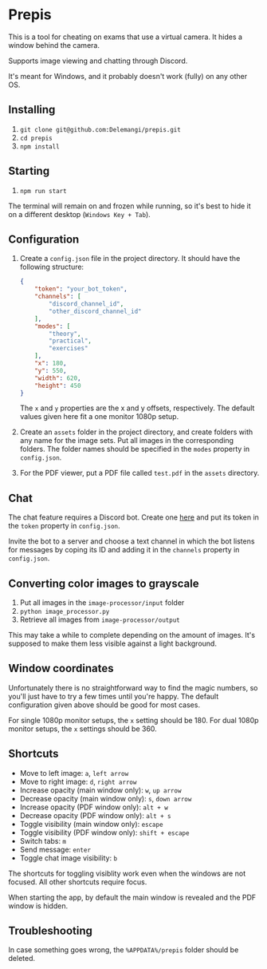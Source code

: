 # Prepis

This is a tool for cheating on exams that use a virtual camera. It hides a window behind the camera.

Supports image viewing and chatting through Discord.

It's meant for Windows, and it probably doesn't work (fully) on any other OS.

## Installing

1. `git clone git@github.com:Delemangi/prepis.git`
2. `cd prepis`
3. `npm install`

## Starting

1. `npm run start`

The terminal will remain on and frozen while running, so it's best to hide it on a different desktop (`Windows Key + Tab`).

## Configuration

1. Create a `config.json` file in the project directory. It should have the following structure:

    ```json
    {
        "token": "your_bot_token",
        "channels": [
            "discord_channel_id",
            "other_discord_channel_id"
        ],
        "modes": [
            "theory",
            "practical",
            "exercises"
        ],
        "x": 180,
        "y": 550,
        "width": 620,
        "height": 450
    }
    ```

    The `x` and `y` properties are the x and y offsets, respectively. The default values given here fit a one monitor 1080p setup.

2. Create an `assets` folder in the project directory, and create folders with any name for the image sets. Put all images in the corresponding folders. The folder names should be specified in the `modes` property in `config.json`.

3. For the PDF viewer, put a PDF file called `test.pdf` in the `assets` directory.

## Chat

The chat feature requires a Discord bot. Create one [here](https://discord.com/developers/applications) and put its token in the `token` property in `config.json`.

Invite the bot to a server and choose a text channel in which the bot listens for messages by coping its ID and adding it in the `channels` property in `config.json`.

## Converting color images to grayscale

1. Put all images in the `image-processor/input` folder
2. `python image_processor.py`
3. Retrieve all images from `image-processor/output`

This may take a while to complete depending on the amount of images. It's supposed to make them less visible against a light background.

## Window coordinates

Unfortunately there is no straightforward way to find the magic numbers, so you'll just have to try a few times until you're happy. The default configuration given above should be good for most cases.

For single 1080p monitor setups, the `x` setting should be 180.
For dual 1080p monitor setups, the `x` settings should be 360.

## Shortcuts

* Move to left image: `a`, `left arrow`
* Move to right image: `d`, `right arrow`
* Increase opacity (main window only): `w`, `up arrow`
* Decrease opacity (main window only): `s`, `down arrow`
* Increase opacity (PDF window only): `alt + w`
* Decrease opacity (PDF window only): `alt + s`
* Toggle visibility (main window only): `escape`
* Toggle visibility (PDF window only): `shift + escape`
* Switch tabs: `m`
* Send message: `enter`
* Toggle chat image visibility: `b`

The shortcuts for toggling visiblity work even when the windows are not focused. All other shortcuts require focus.

When starting the app, by default the main window is revealed and the PDF window is hidden.

## Troubleshooting

In case something goes wrong, the `%APPDATA%/prepis` folder should be deleted.
